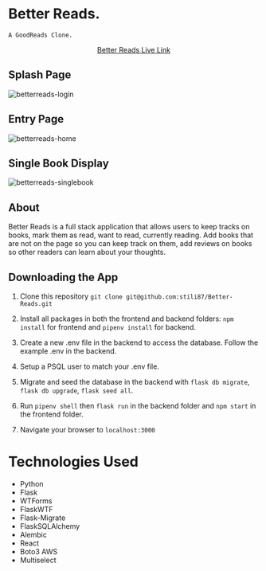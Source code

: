 # Better Reads.
    A GoodReads Clone. 
    
 <p align=center><a href='https://better-reads-aa.herokuapp.com/'>Better Reads Live Link</a></p>

## Splash Page

![betterreads-login](https://user-images.githubusercontent.com/59179145/176922294-ba016cbb-40db-4559-929b-172f286d4e58.png)

## Entry Page

![betterreads-home](https://user-images.githubusercontent.com/59179145/176922356-261c9058-0f33-41fd-8701-ef02f1313149.png)

## Single Book Display

![betterreads-singlebook](https://user-images.githubusercontent.com/59179145/176922437-e6499994-0a06-4c48-8129-cc17c8069bd3.png)

## About

Better Reads is a full stack application that allows users to keep tracks on books, mark them as read, want to read, currently reading. Add books that are not on the page so you can keep track on them, add reviews on books so other readers can learn about your thoughts.

## Downloading the App
  1. Clone this repository 
  `git clone git@github.com:stili87/Better-Reads.git`
  
  2. Install all packages in both the frontend and backend folders: `npm install` for frontend and `pipenv install` for backend.
  
  3. Create a new .env file in the backend to access the database.  Follow the example .env in the backend. 
  
  4. Setup a PSQL user to match your .env file.
  
  5. Migrate and seed the database in the backend with `flask db migrate`, `flask db upgrade`, `flask seed all`.
  
  6. Run `pipenv shell` then `flask run` in the backend folder and `npm start` in the frontend folder. 
  
  7. Navigate your browser to `localhost:3000`

# Technologies Used

- Python
- Flask
- WTForms
- FlaskWTF
- Flask-Migrate
- FlaskSQLAlchemy
- Alembic
- React
- Boto3 AWS
- Multiselect
